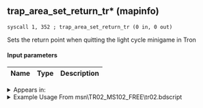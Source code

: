## trap_area_set_return_tr* (mapinfo)

`syscall 1, 352 ; trap_area_set_return_tr (0 in, 0 out)`

Sets the return point when quitting the light cycle minigame in Tron

#### Input parameters
| Name | Type | Description
|------|------|------------




<details>
	<summary>Appears in:</summary>
| filename | Entity (obj)
|----------|-------------
| msn\TR02_MS102_FREE\tr02.bdscript       |           

</details>

<details>
	<summary>Example Usage From msn\TR02_MS102_FREE\tr02.bdscript</summary>
```plaintext
TR2:
 syscall 1, 352 ; trap_area_set_return_tr (0 in, 0 out)
 ret
```
</details>

